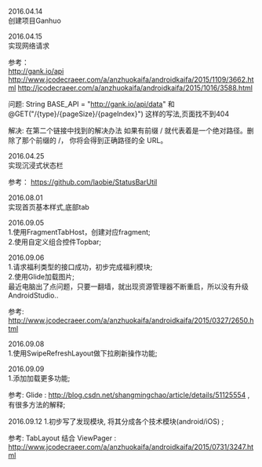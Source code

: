 2016.04.14<br>
创建项目Ganhuo

2016.04.15<br>
实现网络请求

参考：   
http://gank.io/api<br>
http://www.jcodecraeer.com/a/anzhuokaifa/androidkaifa/2015/1109/3662.html
http://jcodecraeer.com/a/anzhuokaifa/androidkaifa/2015/1016/3588.html

问题:
String BASE_API = "http://gank.io/api/data"
和
@GET("/{type}/{pageSize}/{pageIndex}")
这样的写法,页面找不到404

解决: 在第二个链接中找到的解决办法
如果有前缀 / 就代表着是一个绝对路径。删除了那个前缀的 /， 你将会得到正确路径的全 URL。


2016.04.25<br/>
实现沉浸式状态栏


参考：
https://github.com/laobie/StatusBarUtil



2016.08.01<br/>
实现首页基本样式,底部tab

2016.09.05<br/>
1.使用FragmentTabHost，创建对应fragment;<br/>
2.使用自定义组合控件Topbar;<br/>


2016.09.06<br/>
1.请求福利类型的接口成功，初步完成福利模块;<br/>
2.使用Glide加载图片;<br/>
最近电脑出了点问题，只要一翻墙，就出现资源管理器不断重启，所以没有升级AndroidStudio..<br/>

参考:
http://www.jcodecraeer.com/a/anzhuokaifa/androidkaifa/2015/0327/2650.html


2016.09.08<br/>
1.使用SwipeRefreshLayout做下拉刷新操作功能;

2016.09.09<br/>
1.添加加载更多功能;


参考:
Glide : http://blog.csdn.net/shangmingchao/article/details/51125554 , 有很多方法的解释;



2016.09.12
1.初步写了发现模块, 将其分成各个技术模块(android/iOS) ;

参考:
TabLayout 结合 ViewPager : http://www.jcodecraeer.com/a/anzhuokaifa/androidkaifa/2015/0731/3247.html